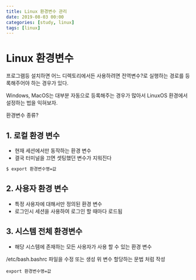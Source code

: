 ```yaml
---
title: Linux 환경변수 관리
date: 2019-08-03 00:00
categories: [study, linux]
tags: [linux]
---
```


# Linux 환경변수

프로그램등 설치하면 어느 디렉토리에서든 사용하려면 전역변수?로 실행하는 경로를 등록해주어야 하는 경우가 있다.

Windows, MacOS는 대부분 자동으로 등록해주는 경우가 많아서 LinuxOS 환경에서 설정하는 법을 익혀보자.

환경변수 종류?

## 1. 로컬 환경 변수

- 현재 세션에서만 동작하는 환경 변수
- 결국 터미널을 끄면 셋팅했던 변수가 지워진다

```bash
$ export 환경변수명=값
```

## 2. 사용자 환경 변수

- 특정 사용자에 대해서만 정의된 환경 변수
- 로그인시 세션을 사용하여 로그인 할 때마다 로드됨

## 3. 시스템 전체 환경변수

- 해당 시스템에 존재하는 모든 사용자가 사용 할 수 있는 환경 변수

/etc/bash.bashrc 파일을 수정 또는 생성 위 변수 할당하는 문법 처럼 작성

```vim
export 환경변수명=값
```
